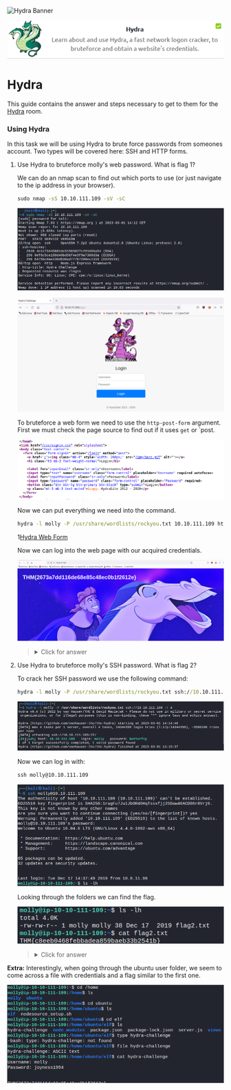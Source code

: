 ![Hydra Banner](https://i.imgur.com/kzeMRHz.png)

<p align="center">
   <img src="https://github.com/Kevinovitz/TryHackMe_Writeups/raw/main/hydra/Hydra_Cover.png" alt="Hydra Logo">
</p>

# Hydra

This guide contains the answer and steps necessary to get to them for the [Hydra](https://tryhackme.com/room/hydra) room.

### Using Hydra

In this task we will be using Hydra to brute force passwords from someones account. Two types will be covered here: SSH and HTTP forms.

1. Use Hydra to bruteforce molly's web password. What is flag 1?

   We can do an nmap scan to find out which ports to use (or just navigate to the ip address in your browser).
   
   ```cmd
   sudo nmap -sS 10.10.111.109 -sV -sC
   ```
   
   ![Nmap](https://github.com/Kevinovitz/TryHackMe_Writeups/raw/main/hydra/Hydra_Nmap.png)
   
   ![Web Form](https://github.com/Kevinovitz/TryHackMe_Writeups/raw/main/hydra/Hydra_Login_Page.png)
   
   To bruteforce a web form we need to use the `http-post-form` argument. First we must check the page source to find out if it uses `get` or `post.
   
   ![Web Page Source](https://github.com/Kevinovitz/TryHackMe_Writeups/raw/main/hydra/Hydra_Web_Page_Source.png)
   
   Now we can put everything we need into the command.
   
   ```cmd
   hydra -l molly -P /usr/share/wordlists/rockyou.txt 10.10.111.109 http-post-form "/login/:username=^USER^&password=^PASS^:F=incorrect" -t 4
   ```
   
   1[Hydra Web Form](https://github.com/Kevinovitz/TryHackMe_Writeups/raw/main/hydra/Hydra_Web_Page.png)
   
   Now we can log into the web page with our acquired credentials.
   
   ![Web Page Login](https://github.com/Kevinovitz/TryHackMe_Writeups/raw/main/hydra/Hydra_Web_Page_Flag.png)

   ><details><summary>Click for answer</summary>THM{2673a7dd116de68e85c48ec0b1f2612e}</details>

2. Use Hydra to bruteforce molly's SSH password. What is flag 2?

   To crack her SSH password we use the following command:
   
   ```cmd
   hydra -l molly -P /usr/share/wordlists/rockyou.txt ssh://10.10.111.109 -t 4 
   ```
   
   ![Hydra SSH](https://github.com/Kevinovitz/TryHackMe_Writeups/raw/main/hydra/Hydra_SSH.png)
   
   Now we can log in with:
   
   ```cmd
   ssh molly@10.10.111.109
   ```
   
   ![SSH Login](https://github.com/Kevinovitz/TryHackMe_Writeups/raw/main/hydra/Hydra_SSH_Login.png)
   
   Looking through the folders we can find the flag.
   
   ![SSH Flag](https://github.com/Kevinovitz/TryHackMe_Writeups/raw/main/hydra/Hydra_SSH_Flag.png)

   ><details><summary>Click for answer</summary>THM{c8eeb0468febbadea859baeb33b2541b}</details>

**Extra:** Interestingly, when going through the ubuntu user folder, we seem to come across a file with credentials and a flag similar to the first one.

![Discovery](https://github.com/Kevinovitz/TryHackMe_Writeups/raw/main/hydra/Hydra_SSH_Discovery.png)
